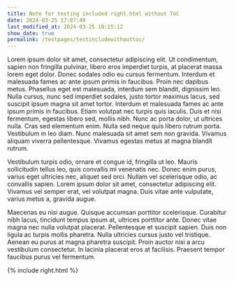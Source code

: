 ```yaml
---
title: Note for testing included right.html without ToC
date: 2024-03-25 17:07:49
last_modified_at: 2024-03-25 18:15:12
show_date: true
permalink: /testpages/testincludewithouttoc/
---
```

Lorem ipsum dolor sit amet, consectetur adipiscing elit. Ut condimentum, sapien non fringilla pulvinar, libero eros imperdiet turpis, at placerat massa lorem eget dolor. Donec sodales odio eu cursus fermentum. Interdum et malesuada fames ac ante ipsum primis in faucibus. Proin nec dapibus metus. Phasellus eget est malesuada, interdum sem blandit, dignissim leo. Nulla cursus, nunc sed imperdiet sodales, justo tortor maximus lacus, sed suscipit ipsum magna sit amet tortor. Interdum et malesuada fames ac ante ipsum primis in faucibus. Etiam volutpat nec turpis quis iaculis. Duis et nisi fermentum, egestas libero sed, mollis nibh. Nunc ac porta dolor, ut ultrices nulla. Cras sed elementum enim. Nulla sed neque quis libero rutrum porta. Vestibulum in leo diam. Nunc malesuada sit amet sem non gravida. Vivamus aliquam viverra pellentesque. Vivamus egestas metus at magna blandit rutrum.

Vestibulum turpis odio, ornare et congue id, fringilla ut leo. Mauris sollicitudin tellus leo, quis convallis mi venenatis nec. Donec enim purus, varius eget ultricies nec, aliquet sed orci. Nullam vel scelerisque odio, ac convallis sapien. Lorem ipsum dolor sit amet, consectetur adipiscing elit. Vivamus vel semper erat, vel volutpat magna. Duis vitae ante vulputate, varius metus a, gravida augue.

Maecenas eu nisi augue. Quisque accumsan porttitor scelerisque. Curabitur nibh lacus, tincidunt tempus ipsum at, ultrices porttitor ante. Donec vitae magna nec nulla volutpat placerat. Pellentesque et suscipit sapien. Duis non ligula ac turpis mollis pharetra. Nulla ultricies cursus justo vel tristique. Aenean eu purus at magna pharetra suscipit. Proin auctor nisi a arcu vestibulum consectetur. In lacinia placerat eros at facilisis. Praesent tempor faucibus purus vel fermentum.

{% include right.html %}